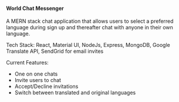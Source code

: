 #### World Chat Messenger
A MERN stack chat application that allows users to select a preferred language during sign up and thereafter chat with anyone in their own language.

Tech Stack: React, Material UI, NodeJs, Express, MongoDB, Google Translate API, SendGrid for email invites

Current Features:
- One on one chats
- Invite users to chat
- Accept/Decline invitations
- Switch between translated and original languages
 


